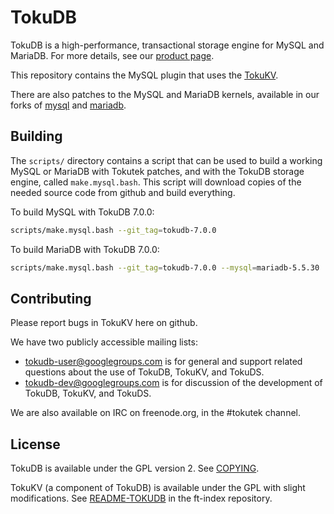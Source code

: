 TokuDB
======

TokuDB is a high-performance, transactional storage engine for MySQL and
MariaDB.  For more details, see our [product page][products].

This repository contains the MySQL plugin that uses the [TokuKV][tokukv].

There are also patches to the MySQL and MariaDB kernels, available in our
forks of [mysql][mysql] and [mariadb][mariadb].

[products]: http://www.tokutek.com/products/tokudb-for-mysql/
[tokukv]: http://github.com/Tokutek/ft-index
[mysql]: http://github.com/Tokutek/mysql
[mariadb]: http://github.com/Tokutek/mariadb


Building
--------

The `scripts/` directory contains a script that can be used to build a
working MySQL or MariaDB with Tokutek patches, and with the TokuDB storage
engine, called `make.mysql.bash`.  This script will download copies of the
needed source code from github and build everything.

To build MySQL with TokuDB 7.0.0:
```sh
scripts/make.mysql.bash --git_tag=tokudb-7.0.0
```

To build MariaDB with TokuDB 7.0.0:
```sh
scripts/make.mysql.bash --git_tag=tokudb-7.0.0 --mysql=mariadb-5.5.30
```


Contributing
------------

Please report bugs in TokuKV here on github.

We have two publicly accessible mailing lists:

 - tokudb-user@googlegroups.com is for general and support related
   questions about the use of TokuDB, TokuKV, and TokuDS.
 - tokudb-dev@googlegroups.com is for discussion of the development of
   TokuDB, TokuKV, and TokuDS.

We are also available on IRC on freenode.org, in the #tokutek channel.


License
-------

TokuDB is available under the GPL version 2.  See [COPYING][copying].

TokuKV (a component of TokuDB) is available under the GPL with slight
modifications.  See [README-TOKUDB][license] in the ft-index repository.

[copying]: http://github.com/Tokutek/ft-engine/blob/master/COPYING
[license]: http://github.com/Tokutek/ft-index/blob/master/README-TOKUDB
